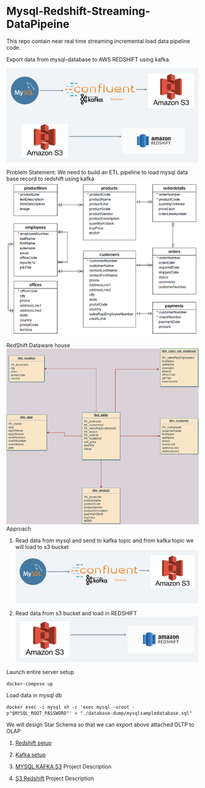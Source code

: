 # Mysql-Redshift-Streaming-DataPipeine
This repo contain near real time streaming incremental load data pipeline code. 

Export data from mysql-database to AWS REDSHIFT using kafka.

![Data flow diagram](./diagram/dataflow-diagram.png)

Problem Statement:
We need to build an ETL pipeline to load mysql data base record to redshift using kafka
![MY SQL DATABASE](./diagram/mysql-oltp-database.png)


RedShift Dataware house
![Red Shift](./diagram/redshift-olap-diagram.png)
Approach
1. Read data from mysql and  send to kafka topic and from kafka topic we will load to s3 bucket
![mysql-kafka-s3](./diagram/mysql-kafka-s3.png)

2. Read data from s3 bucket and load in REDSHIFT
![s3-redshift](./diagram/s3-redshift.png)

Launch entire server setup
```
docker-compose up
```

Load data in mysql db
```
docker exec -i mysql sh -c 'exec mysql -uroot -p"$MYSQL_ROOT_PASSWORD"' < "./database-dump/mysqlsampledatabase.sql"
```



We will design Star Schema so that we can export above attached OLTP to OLAP

1. [Redshift setup](doc/REDSHIFT.md)
2. [Kafka setup](doc/CONFLUENT_KAFKA.md)

1. [MYSQL KAFKA S3](./mysql-kafka-s3/README.md) Project Description
2. [S3 Redshift](./kafka-redshift/README.md) Project Description


